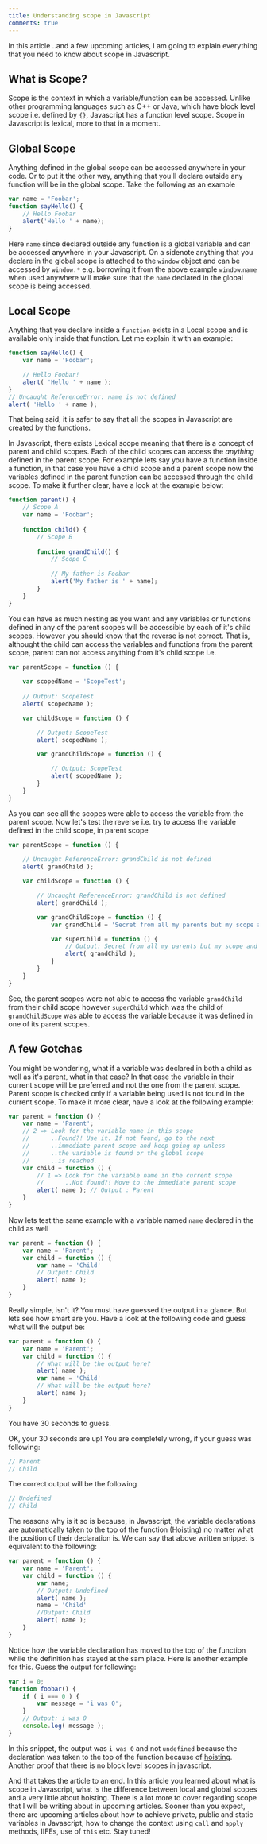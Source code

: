 ```yaml
---
title: Understanding scope in Javascript
comments: true
---
```

In this article ..and a few upcoming articles, I am going to explain everything that you need to know about scope in Javascript.

## What is Scope?

Scope is the context in which a variable/function can be accessed. Unlike other programming languages such as C++ or Java, which have block level scope i.e. defined by `{}`, Javascript has a function level scope. Scope in Javascript is lexical, more to that in a moment.

## Global Scope
Anything defined in the global scope can be accessed anywhere in your code. Or to put it the other way, anything that you'll declare outside any function will be in the global scope. Take the following as an example

```javascript
var name = 'Foobar';
function sayHello() {
    // Hello Foobar
    alert('Hello ' + name);
}
```

Here `name` since declared outside any function is a global variable and can be accessed anywhere in your Javascript. On a sidenote anything that you declare in the global scope is attached to the `window` object and can be accessed by `window.*` e.g. borrowing it from the above example `window`.`name` when used anywhere will make sure that the `name` declared in the global scope is being accessed.

## Local Scope
Anything that you declare inside a `function` exists in a Local scope and is available only inside that function. Let me explain it with an example:

```javascript
function sayHello() {
    var name = 'Foobar';

    // Hello Foobar!
    alert( 'Hello ' + name );
}
// Uncaught ReferenceError: name is not defined
alert( 'Hello ' + name );
```

That being said, it is safer to say that all the scopes in Javascript are created by the functions. 

In Javascript, there exists Lexical scope meaning that there is a concept of parent and child scopes. Each of the child scopes can access the *anything* defined in the parent scope. For example lets say you have a function inside a function, in that case you have a child scope and a parent scope now the variables defined in the parent function can be accessed through the child scope. To make it further clear, have a look at the example below:

```javascript
function parent() {
    // Scope A
    var name = 'Foobar';
    
    function child() {
        // Scope B
        
        function grandChild() {
            // Scope C
            
            // My father is Foobar
            alert('My father is ' + name);
        }
    }
}
```

You can have as much nesting as you want and any variables or functions defined in any of the parent scopes will be accessible by each of it's child scopes. However you should know that the reverse is not correct. That is, althought the child can access the variables and functions from the parent scope, parent can not access anything from it's child scope i.e. 

```javascript
var parentScope = function () {
    
    var scopedName = 'ScopeTest';
    
    // Output: ScopeTest
    alert( scopedName );

    var childScope = function () {

        // Output: ScopeTest
        alert( scopedName );

        var grandChildScope = function () {

            // Output: ScopeTest
            alert( scopedName );            
        }
    }
}
```

As you can see all the scopes were able to access the variable from the parent scope. Now let's test the reverse i.e. try to access the variable defined in the child scope, in parent scope
```javascript
var parentScope = function () {
    
    // Uncaught ReferenceError: grandChild is not defined
    alert( grandChild );

    var childScope = function () {

        // Uncaught ReferenceError: grandChild is not defined
        alert( grandChild );

        var grandChildScope = function () {
            var grandChild = 'Secret from all my parents but my scope and any of my children scopes can access me.'

            var superChild = function () {
                // Output: Secret from all my parents but my scope and any of my children scopes can access me.
                alert( grandChild );
            }
        }
    }
}
```

See, the parent scopes were not able to access the variable `grandChild` from their child scope however `superChild` which was the child of `grandChildScope` was able to access the variable because it was defined in one of its parent scopes.

## A few Gotchas

You might be wondering, what if a variable was declared in both a child as well as it's parent, what in that case? In that case the variable in their current scope will be preferred and not the one from the parent scope. Parent scope is checked only if a variable being used is not found in the current scope. To make it more clear, have a look at the following example:

```javascript
var parent = function () {
    var name = 'Parent';
    // 2 => Look for the variable name in this scope
    //      ..Found?! Use it. If not found, go to the next
    //      ..immediate parent scope and keep going up unless
    //      ..the variable is found or the global scope
    //      ..is reached.
    var child = function () {
        // 1 => Look for the variable name in the current scope
        //      ..Not found?! Move to the immediate parent scope
        alert( name ); // Output : Parent
    }
}
```

Now lets test the same example with a variable named `name` declared in the child as well

```javascript
var parent = function () {
    var name = 'Parent';
    var child = function () {
        var name = 'Child'
        // Output: Child
        alert( name );
    }
}
```

Really simple, isn't it? You must have guessed the output in a glance. But lets see how smart are you. Have a look at the following code and guess what will the output be:

```javascript
var parent = function () {
    var name = 'Parent';
    var child = function () {
        // What will be the output here?
        alert( name );
        var name = 'Child'
        // What will be the output here?
        alert( name );
    }
}
```

You have 30 seconds to guess.

OK, your 30 seconds are up! You are completely wrong, if your guess was following:

```javascript
// Parent
// Child
```

The correct output will be the following

```javascript
// Undefined
// Child
```

The reasons why is it so is because, in Javascript, the variable declarations are automatically taken to the top of the function ([Hoisting](http://code.tutsplus.com/tutorials/javascript-hoisting-explained--net-15092)) no matter what the position of their declaration is. We can say that above written snippet is equivalent to the following:

```javascript
var parent = function () {
    var name = 'Parent';
    var child = function () {
        var name;
        // Output: Undefined
        alert( name );
        name = 'Child'
        //Output: Child
        alert( name );
    }
}
```

Notice how the variable declaration has moved to the top of the function while the definition has stayed at the sam place. Here is another example for this. Guess the output for following:

```javascript
var i = 0;
function foobar() {
    if ( i === 0 ) {
        var message = 'i was 0';
    }
    // Output: i was 0
    console.log( message );
}
```

In this snippet, the output was `i was 0` and not `undefined` because the declaration was taken to the top of the function because of [hoisting](http://code.tutsplus.com/tutorials/javascript-hoisting-explained--net-15092). Another proof that there is no block level scopes in javascript.

And that takes the article to an end. In this article you learned about what is scope in Javascript, what is the difference between local and global scopes and a very little about hoisting. There is a lot more to cover regarding scope that I will be writing about in upcoming articles. Sooner than you expect, there are upcoming articles about how to achieve private, public and static variables in Javascript, how to change the context using `call` and `apply` methods, IIFEs, use of `this` etc. Stay tuned!
